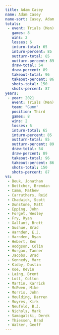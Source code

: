 ```yaml
---
title: Adam Casey
name: Adam Casey
name-sort: Casey, Adam
totals:
 - event: Trials (Men)
   games: 8
   wins: 2
   losses: 6
   inturn-total: 65
   inturn-percent: 85
   outturn-total: 85
   outturn-percent: 89
   draw-total: 54
   draw-percent: 89
   takeout-total: 96
   takeout-percent: 86
   shots-total: 150
   shots-percent: 87
years:
 - year: 2021
   event: Trials (Men)
   team: "Gunn"
   position: Third
   games: 8
   wins: 2
   losses: 6
   inturn-total: 65
   inturn-percent: 85
   outturn-total: 85
   outturn-percent: 89
   draw-total: 54
   draw-percent: 89
   takeout-total: 96
   takeout-percent: 86
   shots-total: 150
   shots-percent: 87
vs:
 - Beuk, Jonathan
 - Bottcher, Brendan
 - Camm, Mathew
 - Carruthers, Reid
 - Chadwick, Scott
 - Dunstone, Matt
 - Epping, John
 - Forget, Wesley
 - Fry, Ryan
 - Gallant, Brett
 - Gushue, Brad
 - Harnden, E.J.
 - Harnden, Ryan
 - Hebert, Ben
 - Hodgson, Colin
 - Horgan, Tanner
 - Jacobs, Brad
 - Kennedy, Marc
 - Kidby, Dustin
 - Koe, Kevin
 - Laing, Brent
 - Lott, Colton
 - Martin, Karrick
 - McEwen, Mike
 - Morris, John
 - Moulding, Darren
 - Muyres, Kirk
 - Neufeld, B.J.
 - Nichols, Mark
 - Samagalski, Derek
 - Thiessen, Brad
 - Walker, Geoff
---
```

